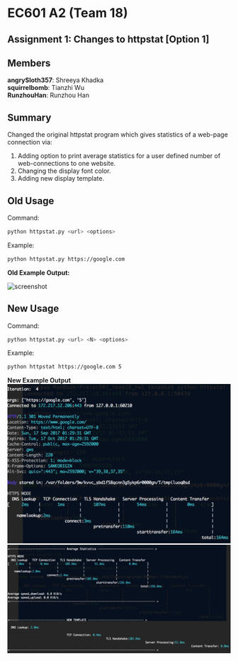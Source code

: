 # EC601 A2 (Team 18)

## Assignment 1: Changes to httpstat [Option 1]

## Members
**angrySloth357**: Shreeya Khadka  
**squirrelbomb**: Tianzhi Wu  
**RunzhouHan**: Runzhou Han

## Summary
Changed the original httpstat program which gives statistics of a web-page connection via:

1. Adding option to print average statistics for a user defined number of web-connections to one website.
2. Changing the display font color.
3. Adding new display template. 

## Old Usage

Command:
```bash
python httpstat.py <url> <options>
```

Example:
```bash
python httpstat.py https://google.com
```

**Old Example Output:**

![screenshot](day0.png)

## New Usage

Command:
```bash
python httpstat.py <url> <N> <options>
```

Example:
```bash
python httpstat https://google.com 5
```

**New Example Output**
![screenshot](day1_1.png)
![screenshot](day1_2.png)
